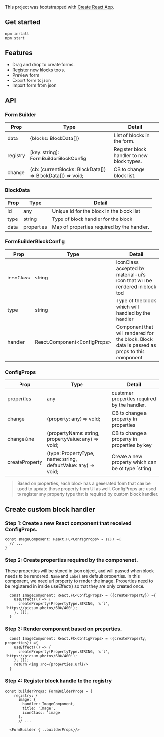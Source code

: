 This project was bootstrapped with [Create React App](https://github.com/facebook/create-react-app).

## Get started
```
npm install
npm start
```

## Features
- Drag and drop to create forms.
- Register new blocks tools.
- Preview form
- Export form to json
- Import form from json

## API
### Form Builder
| Prop | Type  | Detail  |
|---|---|---|
| data | {blocks: BlockData[]} | List of blocks in the form. |
| registry | [key: string]: FormBuilderBlockConfig  | Register block handler to new block types. |
| change | (cb: (currentBlocks: BlockData[]) => BlockData[]) => void;  | CB to change block list. |

### BlockData
| Prop | Type  | Detail  |
|---|---|---|
| id | any | Unique id for the block in the block list |
| type | string | Type of block handler for the block |
| data | properties  | Map of properties required by the handler. |

### FormBuilderBlockConfig
| Prop | Type  | Detail  |
|---|---|---|
| iconClass | string | iconClass accepted by material-ui's icon that will be rendered in block tool |
| type | string | Type of the block which will handled by the handler |
| handler | React.Component\<ConfigProps\> | Component that will rendered for the block. Block data is passed as props to this component.  |

### ConfigProps
| Prop | Type  | Detail  |
|---|---|---|
| properties | any | customer properties required by the handler. |
| change | (property: any) => void; | CB to change a property in properties |
| changeOne | (propertyName: string, propertyValue: any) => void;  | CB to change a property in properties by key |
| createProperty | (type: PropertyType, name: string, defaultValue: any) => void; | Create a new property which can be of type `string | number | string-array | string-options | boolean` |

> Based on properties, each block has a generated form that can be used to update those property from UI as well. ConfigProps are used to register any property type that is required by custom block handler.

## Create custom block handler

### Step 1: Create a new React component that received ConfigProps.
```
const ImageComponent: React.FC<ConfigProps> = ({}) ={
  // ...
}
``` 

### Step 2: Create properties required by the componenet.
These properties will be stored in json object, and will passed when block needs to be rendered. `Name` and `Label` are default properties.
In this component, we need url property to render the image. Properties need to be registered in inside useEffect() so that they are only created once.
```
  const ImageComponent: React.FC<ConfigProps> = ({createProperty}) ={
    useEffect(() => {
      createProperty(PropertyType.STRING, 'url', 'https://picsum.photos/600/400');
    }, []);
  }
```

### Step 3: Render component based on properties.
```
  const ImageComponent: React.FC<ConfigProps> = ({createProperty, properties}) ={
    useEffect(() => {
      createProperty(PropertyType.STRING, 'url', 'https://picsum.photos/600/400');
    }, []);
    return <img src={properties.url}/>
  }
```

### Step 4: Register block handle to the registry
```
const builderProps: FormBuilderProps = {
    registry: { 
      image: {
        handler: ImageComponent,
        title: 'Image',
        iconClass: 'image'
      },
      // ...

  <FormBuilder {...builderProps}/>
```